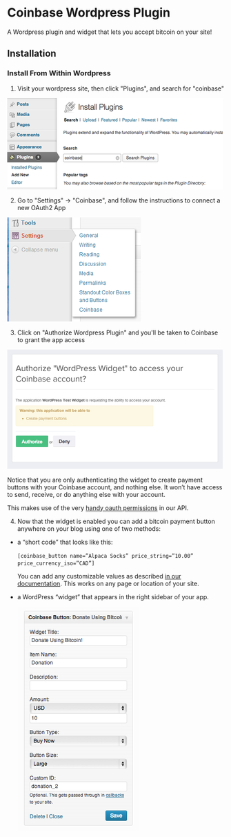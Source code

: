 # Coinbase Wordpress Plugin

A Wordpress plugin and widget that lets you accept bitcoin on your site!

## Installation

### Install From Within Wordpress

1. Visit your wordpress site, then click "Plugins", and search for "coinbase"

  ![Screenshot](screenshot1.png)

2. Go to "Settings" -> "Coinbase", and follow the instructions to connect a new OAuth2 App

  ![Screenshot](screenshot2.png)

3. Click on "Authorize Wordpress Plugin" and you'll be taken to Coinbase to grant the app access

  ![Screenshot](screenshot3.png)

  Notice that you are only authenticating the widget to create payment buttons with your Coinbase account, and nothing else.  It won’t have access to send, receive, or do anything else with your account.

  This makes use of the very [handy oauth permissions](https://coinbase.com/docs/api/authentication#permissions) in our API.

4. Now that the widget is enabled you can add a bitcoin payment button anywhere on your blog using one of two methods:

  * a “short code” that looks like this:

    `[coinbase_button name=”Alpaca Socks” price_string=”10.00” price_currency_iso=”CAD”]`

    You can add any customizable values as described [in our documentation](https://coinbase.com/api/doc/1.0/buttons/create.html).  This works on any page or location of your site.

  * a WordPress “widget” that appears in the right sidebar of your app.

    ![Screenshot](screenshot4.png)